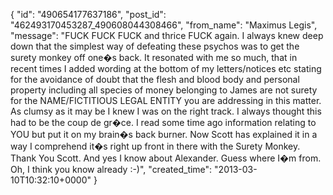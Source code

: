  {
   "id": "490654177637186",
   "post_id": "462493170453287_490608044308466",
   "from_name": "Maximus Legis",
   "message": "FUCK FUCK FUCK and thrice FUCK again. I always knew deep down that the simplest way of defeating these psychos was to get the surety monkey off one�s back. It resonated with me so much, that in recent times I added wording at the bottom of my letters/notices etc stating for the avoidance of doubt that the flesh and blood body and personal property including all species of money belonging to James are not surety for the NAME/FICTITIOUS LEGAL ENTITY you are addressing in this matter. As clumsy as it may be I knew I was on the right track. I always thought this had to be the coup de gr�ce. I read some time ago information relating to YOU but put it on my brain�s back burner. Now Scott has explained it in a way I comprehend it�s right up front in there with the Surety Monkey. Thank You Scott. And yes I know about Alexander. Guess where I�m from. Oh, I think you know already :-)",
   "created_time": "2013-03-10T10:32:10+0000"
 }
